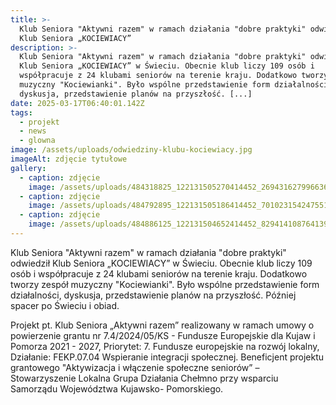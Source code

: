 ```yaml
---
title: >-
  Klub Seniora "Aktywni razem" w ramach działania "dobre praktyki" odwiedził 
  Klub Seniora „KOCIEWIACY”
description: >-
  Klub Seniora "Aktywni razem" w ramach działania "dobre praktyki" odwiedził 
  Klub Seniora „KOCIEWIACY” w Świeciu. Obecnie klub liczy 109 osób i
  współpracuje z 24 klubami seniorów na terenie kraju. Dodatkowo tworzy zespół
  muzyczny "Kociewianki". Było wspólne przedstawienie form działalności,
  dyskusja, przedstawienie planów na przyszłość. [...]
date: 2025-03-17T06:40:01.142Z
tags:
  - projekt
  - news
  - glowna
image: /assets/uploads/odwiedziny-klubu-kociewiacy.jpg
imageAlt: zdjęcie tytułowe
gallery:
  - caption: zdjęcie
    image: /assets/uploads/484318825_122131505270414452_2694316279966360812_n.jpg
  - caption: zdjęcie
    image: /assets/uploads/484792895_122131505186414452_7010231542475518700_n.jpg
  - caption: zdjęcie
    image: /assets/uploads/484886125_122131504652414452_8294141087641391700_n.jpg
---
```

Klub Seniora "Aktywni razem" w ramach działania "dobre praktyki" odwiedził  Klub Seniora „KOCIEWIACY” w Świeciu. Obecnie klub liczy 109 osób i współpracuje z 24 klubami seniorów na terenie kraju. Dodatkowo tworzy zespół muzyczny "Kociewianki". Było wspólne przedstawienie form działalności, dyskusja, przedstawienie planów na przyszłość. Później spacer po Świeciu i obiad.

Projekt pt. Klub Seniora „Aktywni razem” realizowany w ramach umowy o powierzenie grantu nr  7.4/2024/05/KS - Fundusze Europejskie dla Kujaw  i Pomorza 2021 - 2027, Priorytet: 7. Fundusze europejskie na rozwój lokalny, Działanie: FEKP.07.04 Wspieranie integracji społecznej. Beneficjent projektu grantowego "Aktywizacja i włączenie społeczne seniorów” – Stowarzyszenie Lokalna Grupa Działania Chełmno przy wsparciu Samorządu Województwa Kujawsko- Pomorskiego.
